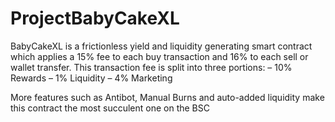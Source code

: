 # ProjectBabyCakeXL

BabyCakeXL is a frictionless yield and liquidity generating
smart contract which applies a 15% fee to each buy
transaction and 16% to each sell or wallet transfer. This
transaction fee is split into three portions:
– 10% Rewards
– 1% Liquidity
– 4% Marketing

More features such as Antibot, Manual Burns and auto-added liquidity make this contract the most succulent one on the BSC
